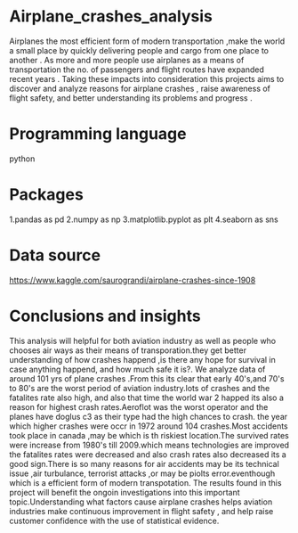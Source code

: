 # Airplane_crashes_analysis
Airplanes the most efficient form of modern transportation ,make the world a small place
by quickly delivering people and cargo from one place to another . As more and more people
use airplanes as a means of transportation the no. of passengers and flight routes have
expanded recent years . Taking these impacts into consideration this projects aims to
discover and analyze reasons for airplane crashes , raise awareness of flight safety, and
better understanding its problems and progress .
# Programming language
 python
 # Packages
 1.pandas as pd 2.numpy as np 3.matplotlib.pyplot as plt 4.seaborn as sns

# Data source
https://www.kaggle.com/saurograndi/airplane-crashes-since-1908
#  Conclusions and insights
This analysis will helpful for both aviation industry as well as people who
chooses air ways as their means of transporation.they get better understanding
of how crashes happend ,is there any hope for survival in case anything
happend, and how much safe it is?. We analyze data of around 101 yrs of plane
crashes .From this its clear that early 40's,and 70's to 80's are the worst period
of aviation industry.lots of crashes and the fatalites rate also high, and also that
time the world war 2 happed its also a reason for highest crash rates.Aeroflot
was the worst operator and the planes have doglus c3 as their type had the high
chances to crash. the year which higher crashes were occr in 1972 around 104
crashes.Most accidents took place in canada ,may be which is th riskiest
location.The survived rates were increase from 1980's till 2009.which means
technologies are improved the fatalites rates were decreased and also crash
rates also decreased its a good sign.There is so many reasons for air accidents
may be its technical issue ,air turbulance, terrorist attacks ,or may be piolts
error.eventhough which is a efficient form of modern transpotation.
The results found in this project will benefit the ongoin investigations into this
important topic.Understanding what factors cause airplane crashes helps
aviation industries make continuous improvement in flight safety , and help
raise customer confidence with the use of statistical evidence.
